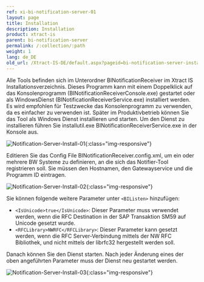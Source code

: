 ```yaml
---
ref: xi-bi-notification-server-01
layout: page
title: Installation
description: Installation
product: xtract-is
parent: bi-notification-server
permalink: /:collection/:path
weight: 1
lang: de_DE
old_url: /Xtract-IS-DE/default.aspx?pageid=bi-notification-server-installation
---
```

Alle Tools befinden sich im Unterordner BINotificationReceiver im Xtract IS Installationsverzeichnis. Dieses Programm kann mit einem Doppelklick auf das Konsolenprogramm (BINotificationReceiverConsole.exe) gestartet oder als WindowsDienst (BINotificationReceiverService.exe) installiert werden. Es wird empfohlen für Testzwecke das Konsolenprogramm zu verwenden, da es einfacher zu verwenden ist. Später im Produktivbetrieb können Sie das Tool als Windows Dienst installieren und starten. Um den Dienst zu installieren führen Sie installutil.exe BINotificationReceiverService.exe in der Konsole aus.

![Notification-Server-Install-01](/img/content/Notification-Server-Install-01.png){:class="img-responsive"}

Editieren Sie das Config File BINotificationReceiver.config.xml, um ein oder mehrere BW Systeme zu definieren, an die sich das Notifier-Tool registrieren soll. Sie müssen den Hostnamen, den Gatewayservice und die Programm ID eintragen.

![Notification-Server-Install-02](/img/content/Notification-Server-Install-02.png){:class="img-responsive"}

Sie können folgende weitere Parameter unter `<BIListen>` hinzufügen:
- `<IsUnicode>true</IsUnicode>`: Dieser Parameter muss verwendet werden, wenn die RFC Destination in der SAP Transaktion SM59 auf Unicode gesetzt wurde.
- `<RFCLibrary>NWRFC</RFCLibrary>`: Dieser Parameter kann gesetzt werden, wenn die RFC Server-Verbindung mittels der NW RFC Bibliothek, und nicht mittels der librfc32 hergestellt werden soll.

Danach können Sie den Dienst starten. Nach jeder Änderung eines der oben angeführten Parameter muss der Dienst neu gestartet werden.

![Notification-Server-Install-03](/img/content/Notification-Server-Install-03.png){:class="img-responsive"}